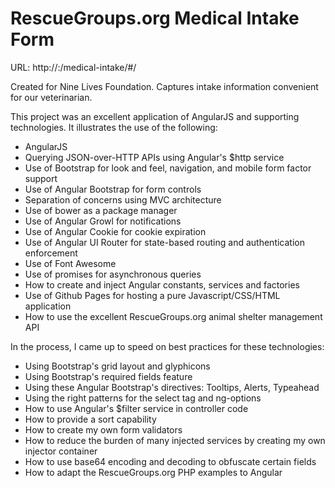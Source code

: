 RescueGroups.org Medical Intake Form
====================================

URL: http://<host>:<port>/medical-intake/#/

Created for Nine Lives Foundation. Captures intake information convenient for our veterinarian.

This project was an excellent application of AngularJS and supporting technologies. It illustrates the use of the following:

- AngularJS
- Querying JSON-over-HTTP APIs using Angular's $http service
- Use of Bootstrap for look and feel, navigation, and mobile form factor support
- Use of Angular Bootstrap for form controls
- Separation of concerns using MVC architecture
- Use of bower as a package manager
- Use of Angular Growl for notifications 
- Use of Angular Cookie for cookie expiration
- Use of Angular UI Router for state-based routing and authentication enforcement
- Use of Font Awesome
- Use of promises for asynchronous queries
- How to create and inject Angular constants, services and factories
- Use of Github Pages for hosting a pure Javascript/CSS/HTML application
- How to use the excellent RescueGroups.org animal shelter management API

In the process, I came up to speed on best practices for these technologies:

- Using Bootstrap's grid layout and glyphicons
- Using Bootstrap's required fields feature
- Using these Angular Bootstrap's directives: Tooltips, Alerts, Typeahead
- Using the right patterns for the select tag and ng-options
- How to use Angular's $filter service in controller code
- How to provide a sort capability
- How to create my own form validators
- How to reduce the burden of many injected services by creating my own injector container
- How to use base64 encoding and decoding to obfuscate certain fields
- How to adapt the RescueGroups.org PHP examples to Angular
